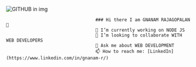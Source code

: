 ![GITHUB in img](https://github.com/gnanamr18/gnanamr18/assets/121059807/e996d716-19be-4e30-949f-961fd515a641)


                                      ### Hi there I am GNANAM RAJAGOPALAN 👋
                                      🔭 I’m currently working on NODE JS
                                      👯 I’m looking to collaborate WITH WEB DEVELOPERS
                                      💬 Ask me about WEB DEVELOPMENT
                                      📫 How to reach me: [LinkedIn](https://www.linkedin.com/in/gnanam-r/)



